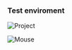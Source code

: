### Test enviroment

![Project](https://raw.githubusercontent.com/dnatividade/Arduino_mousejack/master/testing/project.jpg)

![Mouse](https://raw.githubusercontent.com/dnatividade/Arduino_mousejack/master/testing/mouse.jpg)

